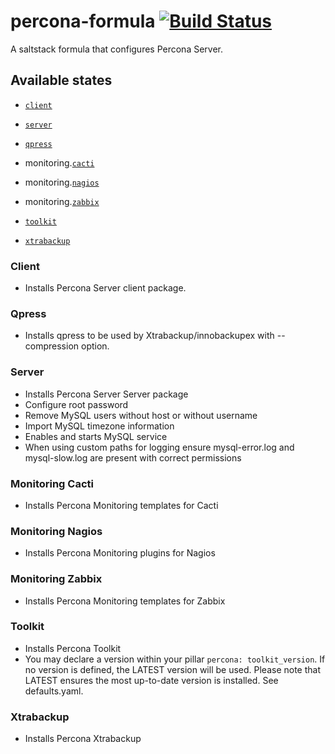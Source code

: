 
# percona-formula [![Build Status](https://travis-ci.org/Perceptyx/percona-formula.png?branch=master)](https://travis-ci.org/Perceptyx/percona-formula)


A saltstack formula that configures Percona Server.


## Available states

- [`client`](#client)

- [`server`](#server)

- [`qpress`](#qpress)

- monitoring.[`cacti`](#monitoring-cacti)

- monitoring.[`nagios`](#monitoring-nagios)

- monitoring.[`zabbix`](#monitoring-zabbix)

- [`toolkit`](#toolkit)

- [`xtrabackup`](#xtrabackup)

### Client

- Installs Percona Server client package.

### Qpress

- Installs qpress to be used by Xtrabackup/innobackupex with --compression option.

### Server

- Installs Percona Server Server package
- Configure root password
- Remove MySQL users without host or without username
- Import MySQL timezone information
- Enables and starts MySQL service
- When using custom paths for logging ensure mysql-error.log and mysql-slow.log are present with correct permissions

### Monitoring Cacti

- Installs Percona Monitoring templates for Cacti

### Monitoring Nagios

- Installs Percona Monitoring plugins for Nagios

### Monitoring Zabbix

- Installs Percona Monitoring templates for Zabbix

### Toolkit

- Installs Percona Toolkit
- You may declare a version within your pillar `percona: toolkit_version`.  If no version is defined, the LATEST version will be used.  Please note that LATEST ensures the most up-to-date version is installed.  See defaults.yaml.

### Xtrabackup

- Installs Percona Xtrabackup
